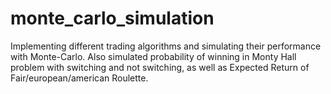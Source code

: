 # monte_carlo_simulation
Implementing different trading algorithms and simulating their performance with Monte-Carlo. Also simulated probability of winning in Monty Hall problem with switching and not switching, as well as Expected Return of Fair/european/american Roulette.
